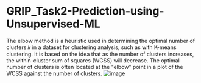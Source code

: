 # GRIP_Task2-Prediction-using-Unsupervised-ML


The elbow method is a heuristic used in determining the optimal number of clusters 𝑘 in a dataset for clustering analysis, such as with K-means clustering. It is based on the idea that as the number of clusters increases, the within-cluster sum of squares (WCSS) will decrease. The optimal number of clusters is often located at the "elbow" point in a plot of the WCSS against the number of clusters.
![image](https://github.com/Harshapariyani123/GRIP_Task2-Prediction-using-Unsupervised-ML/assets/45930784/455cd2e2-d40f-47b3-b8e5-b6797a4b99b4)
